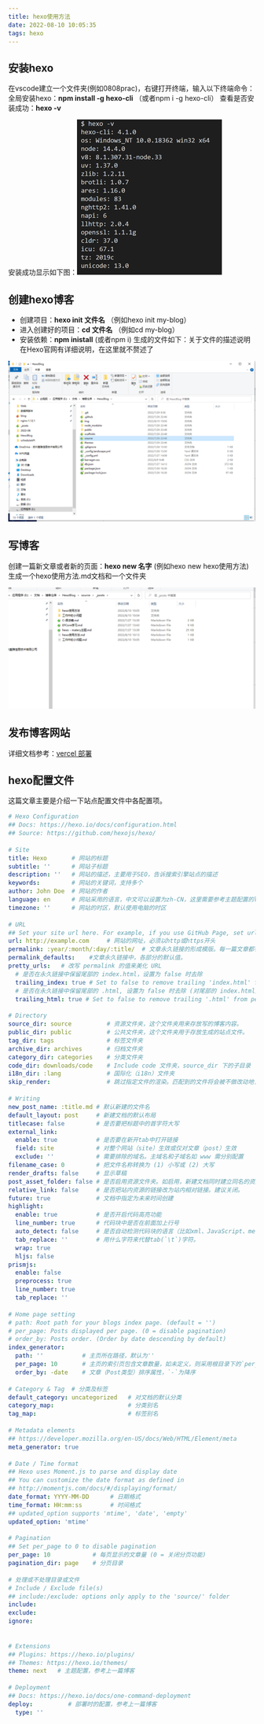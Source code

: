 ```yaml
---
title: hexo使用方法
date: 2022-08-10 10:05:35
tags: hexo
---
```


## 安装hexo

在vscode建立一个文件夹(例如0808prac)，右键打开终端，输入以下终端命令：
全局安装hexo：**npm install -g hexo-cli** （或者npm i -g hexo-cli）
查看是否安装成功：**hexo -v**

安装成功显示如下图：![image-20220810101118691](hexo使用方法/20200808170347577.png)


## 创建hexo博客

- 创建项目：**hexo init 文件名** （例如hexo init my-blog）
- 进入创建好的项目：**cd 文件名** （例如cd my-blog）
- 安装依赖：**npm inistall** (或者npm i)
  生成的文件如下：关于文件的描述说明在Hexo官网有详细说明，在这里就不赘述了

![image-20220810101118691](hexo使用方法/image-20220810101118691.png)

## 写博客

创建一篇新文章或者新的页面：**hexo new 名字** (例如hexo new hexo使用方法)
生成一个hexo使用方法.md文档和一个文件夹

![image-20220810101327738](hexo使用方法/image-20220810101327738.png)

## 发布博客网站

详细文档参考：[vercel 部署](https://blog.17lai.site/posts/5311b619/#vercel-%E9%83%A8%E7%BD%B2)

## hexo配置文件

这篇文章主要是介绍一下站点配置文件中各配置项。

```yaml
# Hexo Configuration
## Docs: https://hexo.io/docs/configuration.html
## Source: https://github.com/hexojs/hexo/

# Site 
title: Hexo       # 网站的标题
subtitle: ''      # 网站子标题
description: ''   # 网站的描述，主要用于SEO，告诉搜索引擎站点的描述
keywords:		  # 网站的关键词，支持多个
author: John Doe  # 网站的作者
language: en	  # 网站采用的语言，中文可以设置为zh-CN，这里需要参考主题配置的languages目录来配置
timezone: ''	  # 网站的时区，默认使用电脑的时区

# URL
## Set your site url here. For example, if you use GitHub Page, set url as 'https://username.github.io/project'
url: http://example.com     # 网站的网址，必须以http或https开头
permalink: :year/:month/:day/:title/  # 文章永久链接的形成模版。每一篇文章都有唯一的url
permalink_defaults:    #文章永久链接中，各部分的默认值。
pretty_urls:   # 改写 permalink 的值来美化 URL
  # 是否在永久链接中保留尾部的 index.html，设置为 false 时去除
  trailing_index: true # Set to false to remove trailing 'index.html' from permalinks
  # 是否在永久链接中保留尾部的 .html, 设置为 false 时去除 (对尾部的 index.html无效)
  trailing_html: true # Set to false to remove trailing '.html' from permalinks

# Directory
source_dir: source          # 资源文件夹，这个文件夹用来存放写的博客内容。
public_dir: public          # 公共文件夹，这个文件夹用于存放生成的站点文件。
tag_dir: tags               # 标签文件夹
archive_dir: archives       # 归档文件夹
category_dir: categories    # 分类文件夹
code_dir: downloads/code    # Include code 文件夹，source_dir 下的子目录
i18n_dir: :lang             # 国际化（i18n）文件夹
skip_render:                # 跳过指定文件的渲染。匹配到的文件将会被不做改动地复制到 public 目录中。

# Writing
new_post_name: :title.md # 默认新建的文件名
default_layout: post     # 新建文档的默认布局
titlecase: false 		 # 是否要把标题中的首字符大写
external_link:           
  enable: true           # 是否要在新开tab中打开链接
  field: site		     # 对整个网站（site）生效或仅对文章（post）生效
  exclude: ''            # 需要排除的域名。主域名和子域名如 www 需分别配置
filename_case: 0         # 把文件名称转换为 (1) 小写或 (2) 大写
render_drafts: false     # 显示草稿
post_asset_folder: false # 是否启用资源文件夹。如启用，新建文档同时建立同名的资源文件夹
relative_link: false     # 是否把站内资源的链接改为站内相对链接。建议关闭。
future: true             # 文档中指定为未来时间创建
highlight:               
  enable: true           # 是否开启代码高亮功能
  line_number: true      # 代码块中是否在前面加上行号
  auto_detect: false     # 是否自动检测代码块的语言（比如xml、JavaScript、mermaid等）
  tab_replace: ''        # 用什么字符来代替tab(`\t`)字符。
  wrap: true
  hljs: false
prismjs:                 
  enable: false
  preprocess: true
  line_number: true
  tab_replace: ''

# Home page setting
# path: Root path for your blogs index page. (default = '')
# per_page: Posts displayed per page. (0 = disable pagination)
# order_by: Posts order. (Order by date descending by default)
index_generator:
  path: ''           # 主页所在路径，默认为''
  per_page: 10       # 主页的索引页包含文章数量，如未定义，则采用根目录下的`per_page`值
  order_by: -date    # 文章（Post类型）排序属性，`-`为降序  

# Category & Tag  # 分类及标签
default_category: uncategorized   # 对文档的默认分类
category_map:                     # 分类别名
tag_map:						  # 标签别名

# Metadata elements
## https://developer.mozilla.org/en-US/docs/Web/HTML/Element/meta
meta_generator: true

# Date / Time format
## Hexo uses Moment.js to parse and display date
## You can customize the date format as defined in
## http://momentjs.com/docs/#/displaying/format/
date_format: YYYY-MM-DD      # 日期格式
time_format: HH:mm:ss        # 时间格式
## updated_option supports 'mtime', 'date', 'empty'
updated_option: 'mtime'

# Pagination
## Set per_page to 0 to disable pagination
per_page: 10            # 每页显示的文章量 (0 = 关闭分页功能)
pagination_dir: page    # 分页目录

# 处理或不处理目录或文件
# Include / Exclude file(s)
## include:/exclude: options only apply to the 'source/' folder
include:
exclude:
ignore:


# Extensions
## Plugins: https://hexo.io/plugins/
## Themes: https://hexo.io/themes/
theme: next   # 主题配置，参考上一篇博客

# Deployment
## Docs: https://hexo.io/docs/one-command-deployment
deploy:          # 部署时的配置，参考上一篇博客
  type: ''
```
